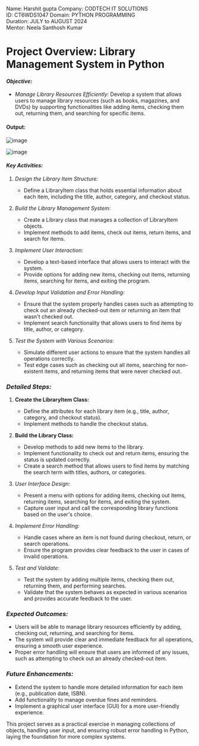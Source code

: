 Name: Harshit gupta 
Company: CODTECH IT SOLUTIONS  
ID: CT6WDS1047
Domain: PYTHON PROGRAMMING  
Duration: JULY to AUGUST 2024  
Mentor: Neela Santhosh Kumar


# Project Overview: Library Management System in Python

#### *Objective:*
- *Manage Library Resources Efficiently*: Develop a system that allows users to manage library resources (such as books, magazines, and DVDs) by supporting functionalities like adding items, checking them out, returning them, and searching for specific items.


#### Output:
![image](https://github.com/user-attachments/assets/f9bf7b66-6438-4aa6-9709-48a0a16926dc)

![image](https://github.com/user-attachments/assets/a446fd11-830d-4dee-b336-ddfd785920ae)



#### *Key Activities:*

1. *Design the Library Item Structure:*
   - Define a LibraryItem class that holds essential information about each item, including the title, author, category, and checkout status.

2. *Build the Library Management System:*
   - Create a Library class that manages a collection of LibraryItem objects.
   - Implement methods to add items, check out items, return items, and search for items.

3. *Implement User Interaction:*
   - Develop a text-based interface that allows users to interact with the system.
   - Provide options for adding new items, checking out items, returning items, searching for items, and exiting the program.

4. *Develop Input Validation and Error Handling:*
   - Ensure that the system properly handles cases such as attempting to check out an already checked-out item or returning an item that wasn't checked out.
   - Implement search functionality that allows users to find items by title, author, or category.

5. *Test the System with Various Scenarios:*
   - Simulate different user actions to ensure that the system handles all operations correctly.
   - Test edge cases such as checking out all items, searching for non-existent items, and returning items that were never checked out.

### *Detailed Steps:*

1. **Create the LibraryItem Class:**
   - Define the attributes for each library item (e.g., title, author, category, and checkout status).
   - Implement methods to handle the checkout status.

2. **Build the Library Class:**
   - Develop methods to add new items to the library.
   - Implement functionality to check out and return items, ensuring the status is updated correctly.
   - Create a search method that allows users to find items by matching the search term with titles, authors, or categories.

3. *User Interface Design:*
   - Present a menu with options for adding items, checking out items, returning items, searching for items, and exiting the system.
   - Capture user input and call the corresponding library functions based on the user's choice.

4. *Implement Error Handling:*
   - Handle cases where an item is not found during checkout, return, or search operations.
   - Ensure the program provides clear feedback to the user in cases of invalid operations.

5. *Test and Validate:*
   - Test the system by adding multiple items, checking them out, returning them, and performing searches.
   - Validate that the system behaves as expected in various scenarios and provides accurate feedback to the user.

### *Expected Outcomes:*
- Users will be able to manage library resources efficiently by adding, checking out, returning, and searching for items.
- The system will provide clear and immediate feedback for all operations, ensuring a smooth user experience.
- Proper error handling will ensure that users are informed of any issues, such as attempting to check out an already checked-out item.

### *Future Enhancements:*
- Extend the system to handle more detailed information for each item (e.g., publication date, ISBN).
- Add functionality to manage overdue fines and reminders.
- Implement a graphical user interface (GUI) for a more user-friendly experience.

This project serves as a practical exercise in managing collections of objects, handling user input, and ensuring robust error handling in Python, laying the foundation for more complex systems.
